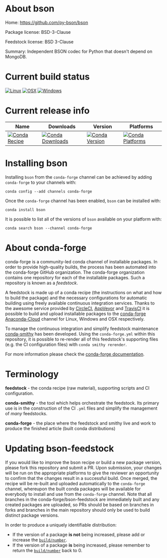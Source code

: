 About bson
==========

Home: https://github.com/py-bson/bson

Package license: BSD-3-Clause

Feedstock license: BSD 3-Clause

Summary: Independent BSON codec for Python that doesn't depend on MongoDB.



Current build status
====================

[![Linux](https://img.shields.io/circleci/project/github/conda-forge/bson-feedstock/master.svg?label=Linux)](https://circleci.com/gh/conda-forge/bson-feedstock)
[![OSX](https://img.shields.io/travis/conda-forge/bson-feedstock/master.svg?label=macOS)](https://travis-ci.org/conda-forge/bson-feedstock)
[![Windows](https://img.shields.io/appveyor/ci/conda-forge/bson-feedstock/master.svg?label=Windows)](https://ci.appveyor.com/project/conda-forge/bson-feedstock/branch/master)

Current release info
====================

| Name | Downloads | Version | Platforms |
| --- | --- | --- | --- |
| [![Conda Recipe](https://img.shields.io/badge/recipe-bson-green.svg)](https://anaconda.org/conda-forge/bson) | [![Conda Downloads](https://img.shields.io/conda/dn/conda-forge/bson.svg)](https://anaconda.org/conda-forge/bson) | [![Conda Version](https://img.shields.io/conda/vn/conda-forge/bson.svg)](https://anaconda.org/conda-forge/bson) | [![Conda Platforms](https://img.shields.io/conda/pn/conda-forge/bson.svg)](https://anaconda.org/conda-forge/bson) |

Installing bson
===============

Installing `bson` from the `conda-forge` channel can be achieved by adding `conda-forge` to your channels with:

```
conda config --add channels conda-forge
```

Once the `conda-forge` channel has been enabled, `bson` can be installed with:

```
conda install bson
```

It is possible to list all of the versions of `bson` available on your platform with:

```
conda search bson --channel conda-forge
```


About conda-forge
=================

conda-forge is a community-led conda channel of installable packages.
In order to provide high-quality builds, the process has been automated into the
conda-forge GitHub organization. The conda-forge organization contains one repository
for each of the installable packages. Such a repository is known as a *feedstock*.

A feedstock is made up of a conda recipe (the instructions on what and how to build
the package) and the necessary configurations for automatic building using freely
available continuous integration services. Thanks to the awesome service provided by
[CircleCI](https://circleci.com/), [AppVeyor](http://www.appveyor.com/)
and [TravisCI](https://travis-ci.org/) it is possible to build and upload installable
packages to the [conda-forge](https://anaconda.org/conda-forge)
[Anaconda-Cloud](http://docs.anaconda.org/) channel for Linux, Windows and OSX respectively.

To manage the continuous integration and simplify feedstock maintenance
[conda-smithy](http://github.com/conda-forge/conda-smithy) has been developed.
Using the ``conda-forge.yml`` within this repository, it is possible to re-render all of
this feedstock's supporting files (e.g. the CI configuration files) with ``conda smithy rerender``.

For more information please check the [conda-forge documentation](https://conda-forge.org/docs/).

Terminology
===========

**feedstock** - the conda recipe (raw material), supporting scripts and CI configuration.

**conda-smithy** - the tool which helps orchestrate the feedstock.
                   Its primary use is in the construction of the CI ``.yml`` files
                   and simplify the management of *many* feedstocks.

**conda-forge** - the place where the feedstock and smithy live and work to
                  produce the finished article (built conda distributions)


Updating bson-feedstock
=======================

If you would like to improve the bson recipe or build a new
package version, please fork this repository and submit a PR. Upon submission,
your changes will be run on the appropriate platforms to give the reviewer an
opportunity to confirm that the changes result in a successful build. Once
merged, the recipe will be re-built and uploaded automatically to the
`conda-forge` channel, whereupon the built conda packages will be available for
everybody to install and use from the `conda-forge` channel.
Note that all branches in the conda-forge/bson-feedstock are
immediately built and any created packages are uploaded, so PRs should be based
on branches in forks and branches in the main repository should only be used to
build distinct package versions.

In order to produce a uniquely identifiable distribution:
 * If the version of a package **is not** being increased, please add or increase
   the [``build/number``](http://conda.pydata.org/docs/building/meta-yaml.html#build-number-and-string).
 * If the version of a package **is** being increased, please remember to return
   the [``build/number``](http://conda.pydata.org/docs/building/meta-yaml.html#build-number-and-string)
   back to 0.